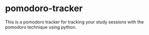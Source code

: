 # pomodoro-tracker
This is a pomodoro tracker for tracking your study sessions with the pomodoro technique using python.
